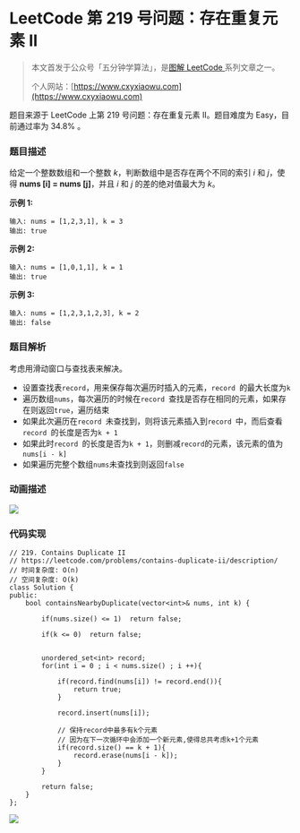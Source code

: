 # LeetCode 第 219 号问题：存在重复元素 II

> 本文首发于公众号「五分钟学算法」，是[图解 LeetCode ](<https://github.com/MisterBooo/LeetCodeAnimation>)系列文章之一。
>
> 个人网站：[https://www.cxyxiaowu.com](https://www.cxyxiaowu.com)

题目来源于 LeetCode 上第 219 号问题：存在重复元素 II。题目难度为 Easy，目前通过率为 34.8% 。

### 题目描述

给定一个整数数组和一个整数 *k*，判断数组中是否存在两个不同的索引 *i* 和 *j*，使得 **nums [i] = nums [j]**，并且 *i* 和 *j* 的差的绝对值最大为 *k*。

**示例 1:**

```
输入: nums = [1,2,3,1], k = 3
输出: true
```

**示例 2:**

```
输入: nums = [1,0,1,1], k = 1
输出: true
```

**示例 3:**

```
输入: nums = [1,2,3,1,2,3], k = 2
输出: false
```

### 题目解析

考虑用滑动窗口与查找表来解决。

* 设置查找表`record`，用来保存每次遍历时插入的元素，`record `的最大长度为`k `
* 遍历数组`nums`，每次遍历的时候在`record `查找是否存在相同的元素，如果存在则返回`true`，遍历结束
* 如果此次遍历在`record `未查找到，则将该元素插入到`record `中，而后查看`record `的长度是否为`k + 1`
* 如果此时`record `的长度是否为`k + 1`，则删减`record`的元素，该元素的值为`nums[i - k]`
* 如果遍历完整个数组`nums`未查找到则返回`false`

### 动画描述

![](https://blog-1257126549.cos.ap-guangzhou.myqcloud.com/blog/gjz5m.gif)

### 代码实现

```
// 219. Contains Duplicate II
// https://leetcode.com/problems/contains-duplicate-ii/description/
// 时间复杂度: O(n)
// 空间复杂度: O(k)
class Solution {
public:
    bool containsNearbyDuplicate(vector<int>& nums, int k) {

        if(nums.size() <= 1)  return false;

        if(k <= 0)  return false;
        

        unordered_set<int> record;
        for(int i = 0 ; i < nums.size() ; i ++){

            if(record.find(nums[i]) != record.end()){
                return true;
            }

            record.insert(nums[i]);

            // 保持record中最多有k个元素
            // 因为在下一次循环中会添加一个新元素,使得总共考虑k+1个元素
            if(record.size() == k + 1){
                record.erase(nums[i - k]);
            }
        }

        return false;
    }
};
```



![](https://blog-1257126549.cos.ap-guangzhou.myqcloud.com/blog/msz27.png)